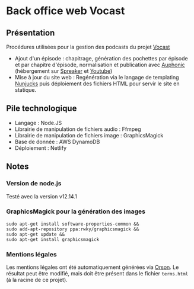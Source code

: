 # Back office web Vocast

## Présentation

Procédures utilisées pour la gestion des podcasts du projet [Vocast](https://vocast.fr)

- Ajout d'un épisode : chapitrage, génération des pochettes par épisode et par chapitre d'épisode, normalisation et publication avec [Auphonic](https://auphonic.com) (hébergement sur [Spreaker](https://spreaker.com) et [Youtube](https://youtube.com))
- Mise à jour du site web : Regénération via le langage de templating [Nunjucks](https://mozilla.github.io/nunjucks/templating.html) puis déploiement des fichiers HTML pour servir le site en statique.

## Pile technologique

- Langage : Node.JS
- Librairie de manipulation de fichiers audio : Ffmpeg
- Librairie de manipulation de fichiers image : GraphicsMagick
- Base de donnée : AWS DynamoDB
- Déploiement : Netlify

## Notes

### Version de node.js

Testé avec la version v12.14.1

### GraphicsMagick pour la génération des images

```
sudo apt-get install software-properties-common &&
sudo add-apt-repository ppa:rwky/graphicsmagick &&
sudo apt-get update &&
sudo apt-get install graphicsmagick
```

### Mentions légales

Les mentions légales ont été automatiquement générées via [Orson](https://fr.orson.io/). Le résultat peut être modifié, mais doit être présent dans le fichier `terms.html` (à la racine de ce projet).
